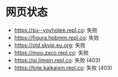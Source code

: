 # 网页状态
- https://su--yoyholee.repl.co: 失败
- https://figura.hpbmm.repl.co: 失败
- https://std.skvip.eu.org: 失败
- https://moo.zxco.repl.co: 失败
- https://qi.limqin.repl.co: 失败 (403)
- https://tote.kaikaixin.repl.co: 失败 (403)
